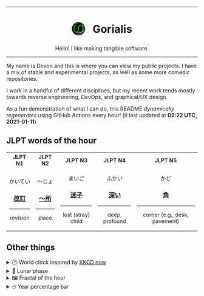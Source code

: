 ***

<h1 align="center">
<sub>
    <img src="readme/resources/avatar.png" height="36">
</sub>
&nbsp;
Gorialis
</h1>
<p align="center">
Hello! I like making tangible software.
</p>

***

My name is Devon and this is where you can view my public projects. I have a mix of stable and experimental projects, as well as some more comedic repositories.

I work in a handful of different disciplines, but my recent work tends mostly towards reverse engineering, DevOps, and graphical/UX design.

As a fun demonstration of what I can do, this README *dynamically regenerates* using GitHub Actions every hour! (it last updated at **02:22 UTC, 2021-01-11**)

<h2>JLPT words of the hour</h2>
<table>
    <tr>
        <th>JLPT N1</th>
        <th>JLPT N2</th>
        <th>JLPT N3</th>
        <th>JLPT N4</th>
        <th>JLPT N5</th>
    </tr>
    <tr>
        <td>
            <p align="center">かいてい</p>
            <h3 align="center"><b><a href="https://jisho.org/search/%E6%94%B9%E8%A8%82">改訂</a></b></h3>
            <hr>
            <p align="center">revision</p>
        </td>
        <td>
            <p align="center">～じょ</p>
            <h3 align="center"><b><a href="https://jisho.org/search/%EF%BD%9E%E6%89%80">～所</a></b></h3>
            <hr>
            <p align="center">place</p>
        </td>
        <td>
            <p align="center">まいご</p>
            <h3 align="center"><b><a href="https://jisho.org/search/%E8%BF%B7%E5%AD%90">迷子</a></b></h3>
            <hr>
            <p align="center">lost (stray) child</p>
        </td>
        <td>
            <p align="center">ふかい</p>
            <h3 align="center"><b><a href="https://jisho.org/search/%E6%B7%B1%E3%81%84">深い</a></b></h3>
            <hr>
            <p align="center">deep,<wbr> profound</p>
        </td>
        <td>
            <p align="center">かど</p>
            <h3 align="center"><b><a href="https://jisho.org/search/%E8%A7%92">角</a></b></h3>
            <hr>
            <p align="center">corner (e.g.,<wbr> desk,<wbr> pavement)</p>
        </td>
    </tr>
</table>

<h2>Other things</h2>
<details>
<summary>🕑  World clock inspired by <a href="https://xkcd.com/now">XKCD now</a></summary>

> <img src="generated/now.png" width="512">

</details>
<details>
<summary>🌙 Lunar phase</summary>

The moon is approximately 94.90% through its phase ().

</details>
<details>
<summary>&#x1f5bc; Fractal of the hour</summary>

> <img src="generated/fractal.png" width="512">

</details>
<details>
<summary>&#x23f2; Year percentage bar</summary>
<pre><code>2021 [▁▁▁▁▁▁▁▁▁▁▁▁▁▁▁▁▁▁▁▁] 2.77%</code></pre>
</details>
